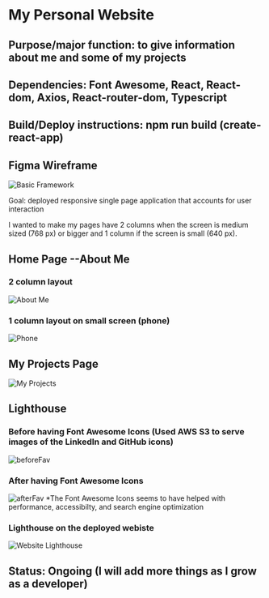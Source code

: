 # My Personal Website
## Purpose/major function: to give information about me and some of my projects
## Dependencies: Font Awesome, React, React-dom, Axios, React-router-dom, Typescript
## Build/Deploy instructions: npm run build (create-react-app)

## Figma Wireframe
![Basic Framework](https://user-images.githubusercontent.com/101828681/188363445-2e440dd6-69a6-487d-b3a9-09c46c828f28.png)

Goal: deployed responsive single page application that accounts for user interaction

I wanted to make my pages have 2 columns when the screen is medium sized (768 px) or bigger and 1 column if the screen is small (640 px).

## Home Page --About Me
### 2 column layout
![About Me](https://user-images.githubusercontent.com/101828681/188488813-a5b43b29-9fff-4bdb-bb9e-be70d945acc3.png)


### 1 column layout on small screen (phone)
![Phone](https://user-images.githubusercontent.com/101828681/188488592-b4857080-f3a2-4be0-81ba-3a40bcd206f5.jpg)


## My Projects Page
![My Projects](https://user-images.githubusercontent.com/101828681/188488886-e9f49872-bcd9-4e43-a2e2-4fb2d22948da.png)

## Lighthouse
### Before having Font Awesome Icons (Used AWS S3 to serve images of the LinkedIn and GitHub icons)
![beforeFav](https://user-images.githubusercontent.com/101828681/188364099-d0375d40-0b96-4f8d-9552-b2015b202084.png)
### After having Font Awesome Icons
![afterFav](https://user-images.githubusercontent.com/101828681/188364129-692ae3d6-7022-4b66-a214-432c7cb9d0b9.png)
*The Font Awesome Icons seems to have helped with performance, accessibilty, and search engine optimization

### Lighthouse on the deployed webiste
![Website Lighthouse](https://user-images.githubusercontent.com/101828681/188364329-fe01c2f9-406c-4236-a0d6-257b0264e573.png)

## Status: Ongoing (I will add more things as I grow as a developer)
